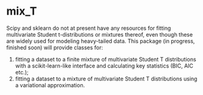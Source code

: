 # mix_T
Scipy and sklearn do not at present have any resources for fitting multivariate Student t-distributions or mixtures thereof, even though these are widely used for modeling heavy-tailed data. This package (in progress, finished soon) will provide classes for:

1) fitting a dataset to a finite mixture of multivariate Student T distributions 
with a scikit-learn-like interface and calculating key statistics (BIC, AIC etc.);
2) fitting a dataset to a mixture of multivariate Student T distributions using
a variational approximation.
